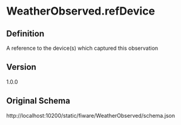 # WeatherObserved.refDevice

## Definition
A reference to the device(s) which captured this observation

## Version
1.0.0

## Original Schema
http://localhost:10200/static/fiware/WeatherObserved/schema.json
